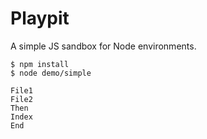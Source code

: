 Playpit
=======

A simple JS sandbox for Node environments.

```shell
$ npm install
$ node demo/simple

File1
File2
Then
Index
End
```
